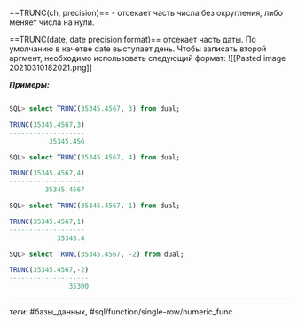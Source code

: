 ==TRUNC(ch, precision)== - отсекает часть числа без округления, либо меняет числа на нули.

==TRUNC(date, date precision format)== отсекает часть даты. По умолчанию в качетве date выступает день. Чтобы записать второй аргмент, необходимо использовать следующий формат:
![[Pasted image 20210310182021.png]]

***Примеры:***
```sql

SQL> select TRUNC(35345.4567, 3) from dual;

TRUNC(35345.4567,3)
-------------------
          35345.456

SQL> select TRUNC(35345.4567, 4) from dual;

TRUNC(35345.4567,4)
-------------------
         35345.4567

SQL> select TRUNC(35345.4567, 1) from dual;

TRUNC(35345.4567,1)
-------------------
            35345.4

SQL> select TRUNC(35345.4567, -2) from dual;

TRUNC(35345.4567,-2)
--------------------
               35300
```
---
*теги:* #базы_данных, #sql/function/single-row/numeric_func 